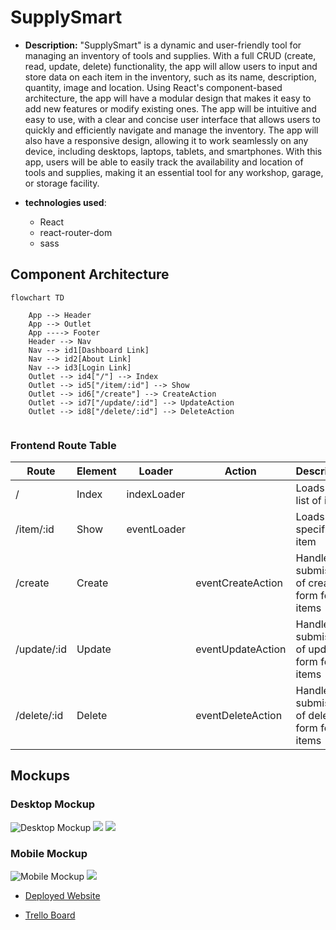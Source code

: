 # SupplySmart

- **Description:** 
"SupplySmart" is a dynamic and user-friendly tool for managing an inventory of tools and supplies. With a full CRUD (create, read, update, delete) functionality, the app will allow users to input and store data on each item in the inventory, such as its name, description, quantity, image and location.
Using React's component-based architecture, the app will have a modular design that makes it easy to add new features or modify existing ones. The app will be intuitive and easy to use, with a clear and concise user interface that allows users to quickly and efficiently navigate and manage the inventory.
The app will also have a responsive design, allowing it to work seamlessly on any device, including desktops, laptops, tablets, and smartphones. With this app, users will be able to easily track the availability and location of tools and supplies, making it an essential tool for any workshop, garage, or storage facility.

- **technologies used**:
  * React
  * react-router-dom
  * sass



## Component Architecture

```mermaid
flowchart TD
    
    App --> Header
    App --> Outlet
    App ----> Footer
    Header --> Nav
    Nav --> id1[Dashboard Link]
    Nav --> id2[About Link]
    Nav --> id3[Login Link]
    Outlet --> id4["/"] --> Index
    Outlet --> id5["/item/:id"] --> Show
    Outlet --> id6["/create"] --> CreateAction
    Outlet --> id7["/update/:id"] --> UpdateAction
    Outlet --> id8["/delete/:id"] --> DeleteAction
    
```


### Frontend Route Table
|    Route    | Element |    Loader   |       Action      |              Description                     |
|-------------|---------|-------------|-------------------|----------------------------------------------|
|      /      |  Index  | indexLoader |                   | Loads up list of items                      |
| /item/:id  |  Show   | eventLoader |                   | Loads up a specific item                    |
|   /create   |  Create |             | eventCreateAction | Handles submission of create form for items |
| /update/:id |  Update |             | eventUpdateAction | Handles submission of update form for items |
| /delete/:id |  Delete |             | eventDeleteAction | Handles submission of delete form for items |



## Mockups


### Desktop Mockup

![Desktop Mockup](url)
![](url)
![](url)

### Mobile Mockup



![Mobile Mockup](url)  ![](url)

* [Deployed Website](https://myevents-s.netlify.app/) 

* [Trello Board](https://trello.com/invite/b/bROqOyUz/ATTI1381d204f7d3dbdbeac55c4c344b7d7704D25EDA/inventory-app) 